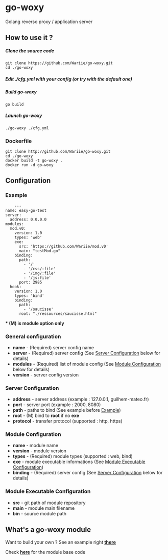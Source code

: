 # go-woxy
Golang reverso proxy / application server

## How to use it ?

##### Clone the source code

    git clone https://github.com/Wariie/go-woxy.git
    cd ./go-woxy
    
##### Edit **./cfg.yml** with your config *(or try with the default one)*

##### Build go-woxy

    go build

##### Launch go-woxy

    ./go-woxy ./cfg.yml

### Dockerfile

    git clone http://github.com/Wariie/go-woxy.git
    cd ./go-woxy
    docker build -t go-woxy .
    docker run -d go-woxy


## Configuration

### Example 

        ---
    name: easy-go-test
    server:
      address: 0.0.0.0  
    modules: 
      mod.v0: 
        version: 1.0
        types: 'web'
        exe:
          src: 'https://github.com/Wariie/mod.v0'
          main: "testMod.go"
        binding:
          path: 
            - '/'
            - '/css/:file'
            - '/img/:file'
            - '/js:file'
          port: 2985  
      hook:
        version: 1.0
        types: 'bind'
        binding:
          path:
            - '/saucisse' 
          root: "./ressources/saucisse.html"


**\* (M) is module option only**

### General configuration

* **name** - (Required) server config name
* **server** - (Required) server config (See [Server Configuration](#server-configuration) below for details)
* **modules** - (Required) list of module config (See [Module Configuration](#module-configuration) below for details)
* **version** - server config version


### Server Configuration
* **address** - server address (example : 127.0.0.1, guilhem-mateo.fr)
* **port** - server port (example : 2000, 8080)
* **path** - paths to bind (See example before [Example](#example))
* **root** - (M) bind to **root** if no **exe**
* **protocol** - transfer protocol (supported : http, https)

### Module Configuration
* **name** - module name
* **version** - module version
* **types** - (Required) module types (supported : web, bind)
* **exe** - module executable informations (See [Module Executable Configuration](#module-executable-configuration))
* **binding** - (Required) server config (See [Server Configuration](#server-configuration) below for details)

### Module Executable Configuration
* **src** - git path of module repository
* **main** - module main filename
* **bin** - source module path

## What's a go-woxy module

Want to build your own ?
See an example right **[there](https://github.com/Wariie/mod.v0)**

Check **[here](https://github.com/Wariie/modbase)** for the module base code



